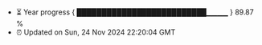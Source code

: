 - ⏳ Year progress { ██████████████████████████▁▁▁▁ } 89.87 %
- ⏰ Updated on Sun, 24 Nov 2024 22:20:04 GMT

